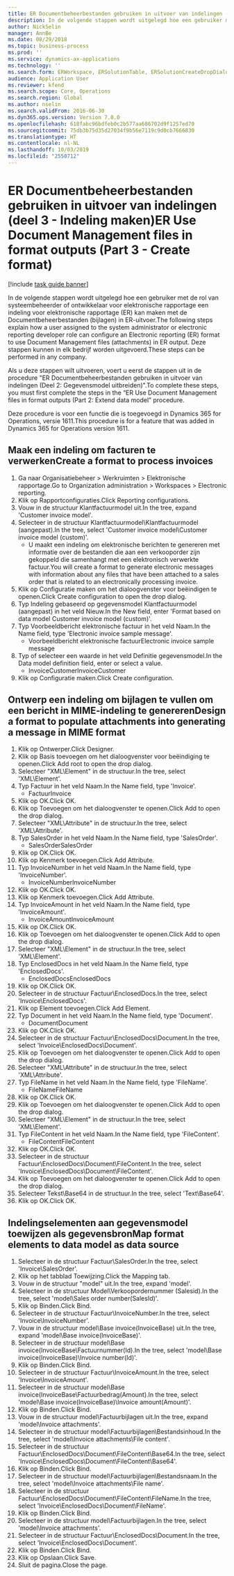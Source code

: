 ```yaml
---
title: ER Documentbeheerbestanden gebruiken in uitvoer van indelingen (deel 3 - Indeling maken)
description: In de volgende stappen wordt uitgelegd hoe een gebruiker met de rol van systeembeheerder of ontwikkelaar voor elektronische rapportage een indeling voor elektronische rapportage (ER) kan maken met de documentbeheerbestanden in ER-uitvoer.
author: NickSelin
manager: AnnBe
ms.date: 08/29/2018
ms.topic: business-process
ms.prod: ''
ms.service: dynamics-ax-applications
ms.technology: ''
ms.search.form: ERWorkspace, ERSolutionTable, ERSolutionCreateDropDialog, EROperationDesigner, ERComponentTypeDropDialog
audience: Application User
ms.reviewer: kfend
ms.search.scope: Core, Operations
ms.search.region: Global
ms.author: nselin
ms.search.validFrom: 2016-06-30
ms.dyn365.ops.version: Version 7.0.0
ms.openlocfilehash: 618fabc96bdfeb0c2b577aa686702d9f1257ed70
ms.sourcegitcommit: 75db3b75d35d27034f9b56e7119c9d0cb7666830
ms.translationtype: HT
ms.contentlocale: nl-NL
ms.lasthandoff: 10/03/2019
ms.locfileid: "2550712"
---
```

# <a name="er-use-document-management-files-in-format-outputs-part-3---create-format"></a><span data-ttu-id="870a1-103">ER Documentbeheerbestanden gebruiken in uitvoer van indelingen (deel 3 - Indeling maken)</span><span class="sxs-lookup"><span data-stu-id="870a1-103">ER Use Document Management files in format outputs (Part 3 - Create format)</span></span>

[!include [task guide banner](../../includes/task-guide-banner.md)]

<span data-ttu-id="870a1-104">In de volgende stappen wordt uitgelegd hoe een gebruiker met de rol van systeembeheerder of ontwikkelaar voor elektronische rapportage een indeling voor elektronische rapportage (ER) kan maken met de Documentbeheerbestanden (bijlagen) in ER-uitvoer.</span><span class="sxs-lookup"><span data-stu-id="870a1-104">The following steps explain how a user assigned to the system administrator or electronic reporting developer role can configure an Electronic reporting (ER) format to use Document Management files (attachments) in ER output.</span></span> <span data-ttu-id="870a1-105">Deze stappen kunnen in elk bedrijf worden uitgevoerd.</span><span class="sxs-lookup"><span data-stu-id="870a1-105">These steps can be performed in any company.</span></span>

<span data-ttu-id="870a1-106">Als u deze stappen wilt uitvoeren, voert u eerst de stappen uit in de procedure "ER Documentbeheerbestanden gebruiken in uitvoer van indelingen (Deel 2: Gegevensmodel uitbreiden)".</span><span class="sxs-lookup"><span data-stu-id="870a1-106">To complete these steps, you must first complete the steps in the “ER Use Document Management files in format outputs (Part 2: Extend data model” procedure.</span></span>

<span data-ttu-id="870a1-107">Deze procedure is voor een functie die is toegevoegd in Dynamics 365 for Operations, versie 1611.</span><span class="sxs-lookup"><span data-stu-id="870a1-107">This procedure is for a feature that was added in Dynamics 365 for Operations version 1611.</span></span>


## <a name="create-a-format-to-process-invoices"></a><span data-ttu-id="870a1-108">Maak een indeling om facturen te verwerken</span><span class="sxs-lookup"><span data-stu-id="870a1-108">Create a format to process invoices</span></span>
1. <span data-ttu-id="870a1-109">Ga naar Organisatiebeheer > Werkruimten > Elektronische rapportage.</span><span class="sxs-lookup"><span data-stu-id="870a1-109">Go to Organization administration > Workspaces > Electronic reporting.</span></span>
2. <span data-ttu-id="870a1-110">Klik op Rapportconfiguraties.</span><span class="sxs-lookup"><span data-stu-id="870a1-110">Click Reporting configurations.</span></span>
3. <span data-ttu-id="870a1-111">Vouw in de structuur Klantfactuurmodel uit.</span><span class="sxs-lookup"><span data-stu-id="870a1-111">In the tree, expand 'Customer invoice model'.</span></span>
4. <span data-ttu-id="870a1-112">Selecteer in de structuur Klantfactuurmodel\Klantfactuurmodel (aangepast).</span><span class="sxs-lookup"><span data-stu-id="870a1-112">In the tree, select 'Customer invoice model\Customer invoice model (custom)'.</span></span>
    * <span data-ttu-id="870a1-113">U maakt een indeling om elektronische berichten te genereren met informatie over de bestanden die aan een verkooporder zijn gekoppeld die samenhangt met een elektronisch verwerkte factuur.</span><span class="sxs-lookup"><span data-stu-id="870a1-113">You will create a format to generate electronic messages with information about any files that have been attached to a sales order that is related to an electronically processing invoice.</span></span>  
5. <span data-ttu-id="870a1-114">Klik op Configuratie maken om het dialoogvenster voor beëindigen te openen.</span><span class="sxs-lookup"><span data-stu-id="870a1-114">Click Create configuration to open the drop dialog.</span></span>
6. <span data-ttu-id="870a1-115">Typ Indeling gebaseerd op gegevensmodel Klantfactuurmodel (aangepast) in het veld Nieuw.</span><span class="sxs-lookup"><span data-stu-id="870a1-115">In the New field, enter 'Format based on data model Customer invoice model (custom)'.</span></span>
7. <span data-ttu-id="870a1-116">Typ Voorbeeldbericht elektronische factuur in het veld Naam.</span><span class="sxs-lookup"><span data-stu-id="870a1-116">In the Name field, type 'Electronic invoice sample message'.</span></span>
    * <span data-ttu-id="870a1-117">Voorbeeldbericht elektronische factuur</span><span class="sxs-lookup"><span data-stu-id="870a1-117">Electronic invoice sample message</span></span>  
8. <span data-ttu-id="870a1-118">Typ of selecteer een waarde in het veld Definitie gegevensmodel.</span><span class="sxs-lookup"><span data-stu-id="870a1-118">In the Data model definition field, enter or select a value.</span></span>
    * <span data-ttu-id="870a1-119">InvoiceCustomer</span><span class="sxs-lookup"><span data-stu-id="870a1-119">InvoiceCustomer</span></span>  
9. <span data-ttu-id="870a1-120">Klik op Configuratie maken.</span><span class="sxs-lookup"><span data-stu-id="870a1-120">Click Create configuration.</span></span>

## <a name="design-a-format-to-populate-attachments-into-generating-a-message-in-mime-format"></a><span data-ttu-id="870a1-121">Ontwerp een indeling om bijlagen te vullen om een bericht in MIME-indeling te genereren</span><span class="sxs-lookup"><span data-stu-id="870a1-121">Design a format to populate attachments into generating a message in MIME format</span></span>
1. <span data-ttu-id="870a1-122">Klik op Ontwerper.</span><span class="sxs-lookup"><span data-stu-id="870a1-122">Click Designer.</span></span>
2. <span data-ttu-id="870a1-123">Klik op Basis toevoegen om het dialoogvenster voor beëindiging te openen.</span><span class="sxs-lookup"><span data-stu-id="870a1-123">Click Add root to open the drop dialog.</span></span>
3. <span data-ttu-id="870a1-124">Selecteer "XML\Element" in de structuur.</span><span class="sxs-lookup"><span data-stu-id="870a1-124">In the tree, select 'XML\Element'.</span></span>
4. <span data-ttu-id="870a1-125">Typ Factuur in het veld Naam.</span><span class="sxs-lookup"><span data-stu-id="870a1-125">In the Name field, type 'Invoice'.</span></span>
    * <span data-ttu-id="870a1-126">Factuur</span><span class="sxs-lookup"><span data-stu-id="870a1-126">Invoice</span></span>  
5. <span data-ttu-id="870a1-127">Klik op OK.</span><span class="sxs-lookup"><span data-stu-id="870a1-127">Click OK.</span></span>
6. <span data-ttu-id="870a1-128">Klik op Toevoegen om het dialoogvenster te openen.</span><span class="sxs-lookup"><span data-stu-id="870a1-128">Click Add to open the drop dialog.</span></span>
7. <span data-ttu-id="870a1-129">Selecteer "XML\Attribute" in de structuur.</span><span class="sxs-lookup"><span data-stu-id="870a1-129">In the tree, select 'XML\Attribute'.</span></span>
8. <span data-ttu-id="870a1-130">Typ SalesOrder in het veld Naam.</span><span class="sxs-lookup"><span data-stu-id="870a1-130">In the Name field, type 'SalesOrder'.</span></span>
    * <span data-ttu-id="870a1-131">SalesOrder</span><span class="sxs-lookup"><span data-stu-id="870a1-131">SalesOrder</span></span>  
9. <span data-ttu-id="870a1-132">Klik op OK.</span><span class="sxs-lookup"><span data-stu-id="870a1-132">Click OK.</span></span>
10. <span data-ttu-id="870a1-133">Klik op Kenmerk toevoegen.</span><span class="sxs-lookup"><span data-stu-id="870a1-133">Click Add Attribute.</span></span>
11. <span data-ttu-id="870a1-134">Typ InvoiceNumber in het veld Naam.</span><span class="sxs-lookup"><span data-stu-id="870a1-134">In the Name field, type 'InvoiceNumber'.</span></span>
    * <span data-ttu-id="870a1-135">InvoiceNumber</span><span class="sxs-lookup"><span data-stu-id="870a1-135">InvoiceNumber</span></span>  
12. <span data-ttu-id="870a1-136">Klik op OK.</span><span class="sxs-lookup"><span data-stu-id="870a1-136">Click OK.</span></span>
13. <span data-ttu-id="870a1-137">Klik op Kenmerk toevoegen.</span><span class="sxs-lookup"><span data-stu-id="870a1-137">Click Add Attribute.</span></span>
14. <span data-ttu-id="870a1-138">Typ InvoiceAmount in het veld Naam.</span><span class="sxs-lookup"><span data-stu-id="870a1-138">In the Name field, type 'InvoiceAmount'.</span></span>
    * <span data-ttu-id="870a1-139">InvoiceAmount</span><span class="sxs-lookup"><span data-stu-id="870a1-139">InvoiceAmount</span></span>  
15. <span data-ttu-id="870a1-140">Klik op OK.</span><span class="sxs-lookup"><span data-stu-id="870a1-140">Click OK.</span></span>
16. <span data-ttu-id="870a1-141">Klik op Toevoegen om het dialoogvenster te openen.</span><span class="sxs-lookup"><span data-stu-id="870a1-141">Click Add to open the drop dialog.</span></span>
17. <span data-ttu-id="870a1-142">Selecteer "XML\Element" in de structuur.</span><span class="sxs-lookup"><span data-stu-id="870a1-142">In the tree, select 'XML\Element'.</span></span>
18. <span data-ttu-id="870a1-143">Typ EnclosedDocs in het veld Naam.</span><span class="sxs-lookup"><span data-stu-id="870a1-143">In the Name field, type 'EnclosedDocs'.</span></span>
    * <span data-ttu-id="870a1-144">EnclosedDocs</span><span class="sxs-lookup"><span data-stu-id="870a1-144">EnclosedDocs</span></span>  
19. <span data-ttu-id="870a1-145">Klik op OK.</span><span class="sxs-lookup"><span data-stu-id="870a1-145">Click OK.</span></span>
20. <span data-ttu-id="870a1-146">Selecteer in de structuur Factuur\EnclosedDocs.</span><span class="sxs-lookup"><span data-stu-id="870a1-146">In the tree, select 'Invoice\EnclosedDocs'.</span></span>
21. <span data-ttu-id="870a1-147">Klik op Element toevoegen.</span><span class="sxs-lookup"><span data-stu-id="870a1-147">Click Add Element.</span></span>
22. <span data-ttu-id="870a1-148">Typ Document in het veld Naam.</span><span class="sxs-lookup"><span data-stu-id="870a1-148">In the Name field, type 'Document'.</span></span>
    * <span data-ttu-id="870a1-149">Document</span><span class="sxs-lookup"><span data-stu-id="870a1-149">Document</span></span>  
23. <span data-ttu-id="870a1-150">Klik op OK.</span><span class="sxs-lookup"><span data-stu-id="870a1-150">Click OK.</span></span>
24. <span data-ttu-id="870a1-151">Selecteer in de structuur Factuur\EnclosedDocs\Document.</span><span class="sxs-lookup"><span data-stu-id="870a1-151">In the tree, select 'Invoice\EnclosedDocs\Document'.</span></span>
25. <span data-ttu-id="870a1-152">Klik op Toevoegen om het dialoogvenster te openen.</span><span class="sxs-lookup"><span data-stu-id="870a1-152">Click Add to open the drop dialog.</span></span>
26. <span data-ttu-id="870a1-153">Selecteer "XML\Attribute" in de structuur.</span><span class="sxs-lookup"><span data-stu-id="870a1-153">In the tree, select 'XML\Attribute'.</span></span>
27. <span data-ttu-id="870a1-154">Typ FileName in het veld Naam.</span><span class="sxs-lookup"><span data-stu-id="870a1-154">In the Name field, type 'FileName'.</span></span>
    * <span data-ttu-id="870a1-155">FileName</span><span class="sxs-lookup"><span data-stu-id="870a1-155">FileName</span></span>  
28. <span data-ttu-id="870a1-156">Klik op OK.</span><span class="sxs-lookup"><span data-stu-id="870a1-156">Click OK.</span></span>
29. <span data-ttu-id="870a1-157">Klik op Toevoegen om het dialoogvenster te openen.</span><span class="sxs-lookup"><span data-stu-id="870a1-157">Click Add to open the drop dialog.</span></span>
30. <span data-ttu-id="870a1-158">Selecteer "XML\Element" in de structuur.</span><span class="sxs-lookup"><span data-stu-id="870a1-158">In the tree, select 'XML\Element'.</span></span>
31. <span data-ttu-id="870a1-159">Typ FileContent in het veld Naam.</span><span class="sxs-lookup"><span data-stu-id="870a1-159">In the Name field, type 'FileContent'.</span></span>
    * <span data-ttu-id="870a1-160">FileContent</span><span class="sxs-lookup"><span data-stu-id="870a1-160">FileContent</span></span>  
32. <span data-ttu-id="870a1-161">Klik op OK.</span><span class="sxs-lookup"><span data-stu-id="870a1-161">Click OK.</span></span>
33. <span data-ttu-id="870a1-162">Selecteer in de structuur Factuur\EnclosedDocs\Document\FileContent.</span><span class="sxs-lookup"><span data-stu-id="870a1-162">In the tree, select 'Invoice\EnclosedDocs\Document\FileContent'.</span></span>
34. <span data-ttu-id="870a1-163">Klik op Toevoegen om het dialoogvenster te openen.</span><span class="sxs-lookup"><span data-stu-id="870a1-163">Click Add to open the drop dialog.</span></span>
35. <span data-ttu-id="870a1-164">Selecteer Tekst\Base64 in de structuur.</span><span class="sxs-lookup"><span data-stu-id="870a1-164">In the tree, select 'Text\Base64'.</span></span>
36. <span data-ttu-id="870a1-165">Klik op OK.</span><span class="sxs-lookup"><span data-stu-id="870a1-165">Click OK.</span></span>

## <a name="map-format-elements-to-data-model-as-data-source"></a><span data-ttu-id="870a1-166">Indelingselementen aan gegevensmodel toewijzen als gegevensbron</span><span class="sxs-lookup"><span data-stu-id="870a1-166">Map format elements to data model as data source</span></span>
1. <span data-ttu-id="870a1-167">Selecteer in de structuur Factuur\SalesOrder.</span><span class="sxs-lookup"><span data-stu-id="870a1-167">In the tree, select 'Invoice\SalesOrder'.</span></span>
2. <span data-ttu-id="870a1-168">Klik op het tabblad Toewijzing.</span><span class="sxs-lookup"><span data-stu-id="870a1-168">Click the Mapping tab.</span></span>
3. <span data-ttu-id="870a1-169">Vouw in de structuur "model" uit.</span><span class="sxs-lookup"><span data-stu-id="870a1-169">In the tree, expand 'model'.</span></span>
4. <span data-ttu-id="870a1-170">Selecteer in de structuur Model\Verkoopordernummer (Salesid).</span><span class="sxs-lookup"><span data-stu-id="870a1-170">In the tree, select 'model\Sales order number(SalesId)'.</span></span>
5. <span data-ttu-id="870a1-171">Klik op Binden.</span><span class="sxs-lookup"><span data-stu-id="870a1-171">Click Bind.</span></span>
6. <span data-ttu-id="870a1-172">Selecteer in de structuur Factuur\InvoiceNumber.</span><span class="sxs-lookup"><span data-stu-id="870a1-172">In the tree, select 'Invoice\InvoiceNumber'.</span></span>
7. <span data-ttu-id="870a1-173">Vouw in de structuur model\Base invoice(InvoiceBase) uit.</span><span class="sxs-lookup"><span data-stu-id="870a1-173">In the tree, expand 'model\Base invoice(InvoiceBase)'.</span></span>
8. <span data-ttu-id="870a1-174">Selecteer in de structuur model\Base invoice(InvoiceBase\Factuurnummer(Id).</span><span class="sxs-lookup"><span data-stu-id="870a1-174">In the tree, select 'model\Base invoice(InvoiceBase)\Invoice number(Id)'.</span></span>
9. <span data-ttu-id="870a1-175">Klik op Binden.</span><span class="sxs-lookup"><span data-stu-id="870a1-175">Click Bind.</span></span>
10. <span data-ttu-id="870a1-176">Selecteer in de structuur Factuur\InvoiceAmount.</span><span class="sxs-lookup"><span data-stu-id="870a1-176">In the tree, select 'Invoice\InvoiceAmount'.</span></span>
11. <span data-ttu-id="870a1-177">Selecteer in de structuur model\Base invoice(InvoiceBase\Factuurbedrag(Amount).</span><span class="sxs-lookup"><span data-stu-id="870a1-177">In the tree, select 'model\Base invoice(InvoiceBase)\Invoice amount(Amount)'.</span></span>
12. <span data-ttu-id="870a1-178">Klik op Binden.</span><span class="sxs-lookup"><span data-stu-id="870a1-178">Click Bind.</span></span>
13. <span data-ttu-id="870a1-179">Vouw in de structuur model\Factuurbijlagen uit.</span><span class="sxs-lookup"><span data-stu-id="870a1-179">In the tree, expand 'model\Invoice attachments'.</span></span>
14. <span data-ttu-id="870a1-180">Selecteer in de structuur model\Factuurbijlagen\Bestandsinhoud.</span><span class="sxs-lookup"><span data-stu-id="870a1-180">In the tree, select 'model\Invoice attachments\File content'.</span></span>
15. <span data-ttu-id="870a1-181">Selecteer in de structuur Factuur\EnclosedDocs\Document\FileContent\Base64.</span><span class="sxs-lookup"><span data-stu-id="870a1-181">In the tree, select 'Invoice\EnclosedDocs\Document\FileContent\Base64'.</span></span>
16. <span data-ttu-id="870a1-182">Klik op Binden.</span><span class="sxs-lookup"><span data-stu-id="870a1-182">Click Bind.</span></span>
17. <span data-ttu-id="870a1-183">Selecteer in de structuur model\Factuurbijlagen\Bestandsnaam.</span><span class="sxs-lookup"><span data-stu-id="870a1-183">In the tree, select 'model\Invoice attachments\File name'.</span></span>
18. <span data-ttu-id="870a1-184">Selecteer in de structuur Factuur\EnclosedDocs\Document\FileContent\FileName.</span><span class="sxs-lookup"><span data-stu-id="870a1-184">In the tree, select 'Invoice\EnclosedDocs\Document\FileName'.</span></span>
19. <span data-ttu-id="870a1-185">Klik op Binden.</span><span class="sxs-lookup"><span data-stu-id="870a1-185">Click Bind.</span></span>
20. <span data-ttu-id="870a1-186">Selecteer in de structuur model\Factuurbijlagen.</span><span class="sxs-lookup"><span data-stu-id="870a1-186">In the tree, select 'model\Invoice attachments'.</span></span>
21. <span data-ttu-id="870a1-187">Selecteer in de structuur Factuur\EnclosedDocs\Document.</span><span class="sxs-lookup"><span data-stu-id="870a1-187">In the tree, select 'Invoice\EnclosedDocs\Document'.</span></span>
22. <span data-ttu-id="870a1-188">Klik op Binden.</span><span class="sxs-lookup"><span data-stu-id="870a1-188">Click Bind.</span></span>
23. <span data-ttu-id="870a1-189">Klik op Opslaan.</span><span class="sxs-lookup"><span data-stu-id="870a1-189">Click Save.</span></span>
24. <span data-ttu-id="870a1-190">Sluit de pagina.</span><span class="sxs-lookup"><span data-stu-id="870a1-190">Close the page.</span></span>

